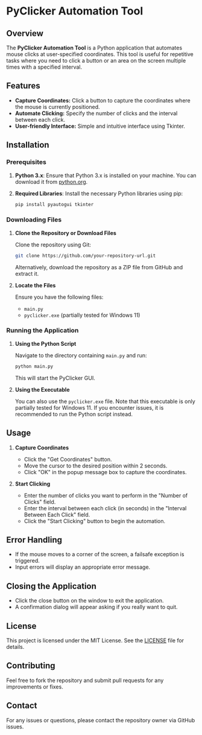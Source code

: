 

# PyClicker Automation Tool

## Overview

The **PyClicker Automation Tool** is a Python application that automates mouse clicks at user-specified coordinates. This tool is useful for repetitive tasks where you need to click a button or an area on the screen multiple times with a specified interval.

## Features

- **Capture Coordinates:** Click a button to capture the coordinates where the mouse is currently positioned.
- **Automate Clicking:** Specify the number of clicks and the interval between each click.
- **User-friendly Interface:** Simple and intuitive interface using Tkinter.

## Installation

### Prerequisites

1. **Python 3.x**: Ensure that Python 3.x is installed on your machine. You can download it from [python.org](https://www.python.org/downloads/).
2. **Required Libraries**: Install the necessary Python libraries using pip:

   ```bash
   pip install pyautogui tkinter
   ```

### Downloading Files

1. **Clone the Repository or Download Files**

   Clone the repository using Git:

   ```bash
   git clone https://github.com/your-repository-url.git
   ```

   Alternatively, download the repository as a ZIP file from GitHub and extract it.

2. **Locate the Files**

   Ensure you have the following files:

   - `main.py`
   - `pyclicker.exe` (partially tested for Windows 11)

### Running the Application

1. **Using the Python Script**

   Navigate to the directory containing `main.py` and run:

   ```bash
   python main.py
   ```

   This will start the PyClicker GUI.

2. **Using the Executable**

   You can also use the `pyclicker.exe` file. Note that this executable is only partially tested for Windows 11. If you encounter issues, it is recommended to run the Python script instead.

## Usage

1. **Capture Coordinates**

   - Click the "Get Coordinates" button.
   - Move the cursor to the desired position within 2 seconds.
   - Click "OK" in the popup message box to capture the coordinates.

2. **Start Clicking**

   - Enter the number of clicks you want to perform in the "Number of Clicks" field.
   - Enter the interval between each click (in seconds) in the "Interval Between Each Click" field.
   - Click the "Start Clicking" button to begin the automation.

## Error Handling

- If the mouse moves to a corner of the screen, a failsafe exception is triggered.
- Input errors will display an appropriate error message.

## Closing the Application

- Click the close button on the window to exit the application.
- A confirmation dialog will appear asking if you really want to quit.

## License

This project is licensed under the MIT License. See the [LICENSE](LICENSE) file for details.

## Contributing

Feel free to fork the repository and submit pull requests for any improvements or fixes. 

## Contact

For any issues or questions, please contact the repository owner via GitHub issues.

